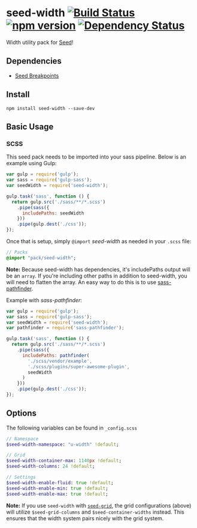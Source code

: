 # seed-width [![Build Status](https://travis-ci.org/helpscout/seed-width.svg?branch=master)](https://travis-ci.org/helpscout/seed-width) [![npm version](https://badge.fury.io/js/seed-width.svg)](https://badge.fury.io/js/seed-width) [![Dependency Status](https://david-dm.org/helpscout/seed-width.svg)](https://david-dm.org/helpscout/seed-width)
Width utility pack for [Seed](https://github.com/helpscout/seed)!


## Dependencies
* [Seed Breakpoints](https://github.com/helpscout/seed-breakpoints)


## Install
```
npm install seed-width --save-dev
```


## Basic Usage

### SCSS
This seed pack needs to be imported into your sass pipeline. Below is an example using Gulp:

```javascript
var gulp = require('gulp');
var sass = require('gulp-sass');
var seedWidth = require('seed-width');

gulp.task('sass', function () {
  return gulp.src('./sass/**/*.scss')
    .pipe(sass({
      includePaths: seedWidth
    }))
    .pipe(gulp.dest('./css'));
});
```

Once that is setup, simply `@import` *seed-width* as needed in your `.scss` file:

```sass
// Packs
@import "pack/seed-width";
```

**Note:** Because seed-width has dependencies, it's includePaths output will be an `array`. If you're including other paths in addition to seed-width, you will need to flatten the array. An easy way to do this is to use [sass-pathfinder](https://github.com/itsjonq/sass-pathfinder).

Example with *sass-pathfinder*:

```javascript
var gulp = require('gulp');
var sass = require('gulp-sass');
var seedWidth = require('seed-width');
var pathfinder = require('sass-pathfinder');

gulp.task('sass', function () {
  return gulp.src('./sass/**/*.scss')
    .pipe(sass({
      includePaths: pathfinder(
        './scss/vendor/example',
        './scss/plugins/super-awesome-plugin',
        seedWidth
      )
    }))
    .pipe(gulp.dest('./css'));
});
```


## Options

The following variables can be found in `_config.scss`

```sass
// Namespace
$seed-width-namespace: "u-width" !default;

// Grid
$seed-width-container-max: 1140px !default;
$seed-width-columns: 24 !default;

// Settings
$seed-width-enable-fluid: true !default;
$seed-width-enable-min: true !default;
$seed-width-enable-max: true !default;
```

**Note:** If you use `seed-width` with [`seed-grid`](https://github.com/helpscout/seed-grid), the grid configurations (above) will utilize `$seed-grid-columns` and `$seed-container-widths` instead. This ensures that the width system pairs nicely with the grid system.
